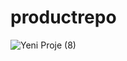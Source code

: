# productrepo

![Yeni Proje (8)](https://github.com/cnon06/productrepo/assets/59291488/af8fee35-1129-40f0-b280-95e31892d44a)
